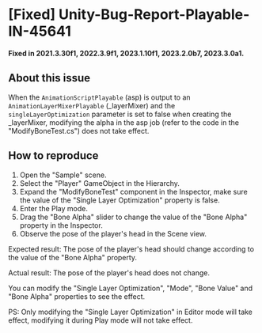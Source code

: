 # [Fixed] Unity-Bug-Report-Playable-IN-45641

**Fixed in 2021.3.30f1, 2022.3.9f1, 2023.1.10f1, 2023.2.0b7, 2023.3.0a1.**

## About this issue

When the `AnimationScriptPlayable` (asp) is output to an `AnimationLayerMixerPlayable` (_layerMixer) and the `singleLayerOptimization` parameter is set to false when creating the _layerMixer, modifying the alpha in the asp job (refer to the code in the "ModifyBoneTest.cs") does not take effect.

## How to reproduce

1. Open the "Sample" scene.
2. Select the "Player" GameObject in the Hierarchy.
3. Expand the "ModifyBoneTest" component in the Inspector, make sure the value of the "Single Layer Optimization" property is false.
4. Enter the Play mode.
5. Drag the "Bone Alpha" slider to change the value of the "Bone Alpha" property in the Inspector.
6. Observe the pose of the player's head in the Scene view.

Expected result: The pose of the player's head should change according to the value of the "Bone Alpha" property.

Actual result: The pose of the player's head does not change.

You can modify the "Single Layer Optimization", "Mode", "Bone Value" and "Bone Alpha" properties to see the effect.

PS: Only modifying the "Single Layer Optimization" in Editor mode will take effect, modifying it during Play mode will not take effect.
